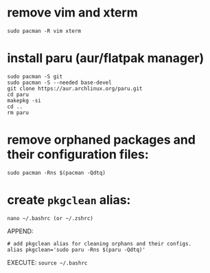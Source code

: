# remove vim and xterm
`sudo pacman -R vim xterm`

# install paru (aur/flatpak manager)
```
sudo pacman -S git
sudo pacman -S --needed base-devel
git clone https://aur.archlinux.org/paru.git
cd paru
makepkg -si
cd ..
rm paru
```
# remove orphaned packages and their configuration files: 
`sudo pacman -Rns $(pacman -Qdtq)`

# create `pkgclean` alias:
```
nano ~/.bashrc (or ~/.zshrc)
```
APPEND:
```
# add pkgclean alias for cleaning orphans and their configs.
alias pkgclean='sudo paru -Rns $(paru -Qdtq)'
```
EXECUTE:
`source ~/.bashrc`
